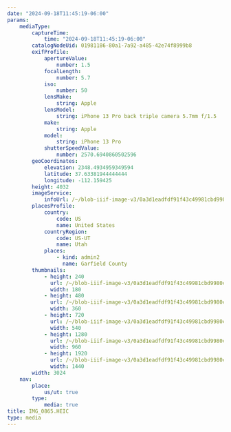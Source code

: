 ```yaml
---
date: "2024-09-18T11:45:19-06:00"
params:
    mediaType:
        captureTime:
            time: "2024-09-18T11:45:19-06:00"
        catalogNodeUid: 01981186-80a1-7a92-a485-42e74f8999b8
        exifProfile:
            apertureValue:
                number: 1.5
            focalLength:
                number: 5.7
            iso:
                number: 50
            lensMake:
                string: Apple
            lensModel:
                string: iPhone 13 Pro back triple camera 5.7mm f/1.5
            make:
                string: Apple
            model:
                string: iPhone 13 Pro
            shutterSpeedValue:
                number: 2570.6940860502596
        geoCoordinates:
            elevation: 2348.4934959349594
            latitude: 37.63381944444444
            longitude: -112.159425
        height: 4032
        imageService:
            infoUrl: /~/blob-iiif-image-v3/0a3d1eadfdf91f43c49981cbd9980c93fe4cc7caadb60990d02bcdadd82d427f/info.json
        placesProfile:
            country:
                code: US
                name: United States
            countryRegion:
                code: US-UT
                name: Utah
            places:
                - kind: admin2
                  name: Garfield County
        thumbnails:
            - height: 240
              url: /~/blob-iiif-image-v3/0a3d1eadfdf91f43c49981cbd9980c93fe4cc7caadb60990d02bcdadd82d427f/full/180%2C240/0/default.jpg
              width: 180
            - height: 480
              url: /~/blob-iiif-image-v3/0a3d1eadfdf91f43c49981cbd9980c93fe4cc7caadb60990d02bcdadd82d427f/full/360%2C480/0/default.jpg
              width: 360
            - height: 720
              url: /~/blob-iiif-image-v3/0a3d1eadfdf91f43c49981cbd9980c93fe4cc7caadb60990d02bcdadd82d427f/full/540%2C720/0/default.jpg
              width: 540
            - height: 1280
              url: /~/blob-iiif-image-v3/0a3d1eadfdf91f43c49981cbd9980c93fe4cc7caadb60990d02bcdadd82d427f/full/960%2C1280/0/default.jpg
              width: 960
            - height: 1920
              url: /~/blob-iiif-image-v3/0a3d1eadfdf91f43c49981cbd9980c93fe4cc7caadb60990d02bcdadd82d427f/full/1440%2C1920/0/default.jpg
              width: 1440
        width: 3024
    nav:
        place:
            us/ut: true
        type:
            media: true
title: IMG_0865.HEIC
type: media
---
```

